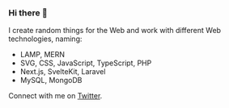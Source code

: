 ### Hi there 👋

I create random things for the Web and work with different Web technologies, naming:

- LAMP, MERN
- SVG, CSS, JavaScript, TypeScript, PHP
- Next.js, SvelteKit, Laravel
- MySQL, MongoDB

Connect with me on [Twitter](https://twitter.com/c99rahul).

<!--
**c99rahul/c99rahul** is a ✨ _special_ ✨ repository because its `README.md` (this file) appears on your GitHub profile.

Here are some ideas to get you started:

- 🔭 I’m currently working on ...
- 🌱 I’m currently learning ...
- 👯 I’m looking to collaborate on ...
- 🤔 I’m looking for help with ...
- 💬 Ask me about ...
- 📫 How to reach me: ...
- 😄 Pronouns: ...
- ⚡ Fun fact: ...
-->
